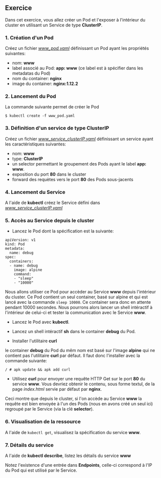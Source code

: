 ## Exercice

Dans cet exercice, vous allez créer un Pod et l'exposer à l'intérieur du cluster en utilisant un Service de type **ClusterIP**.

### 1. Création d'un Pod

Créez un fichier *www_pod.yaml* définissant un Pod ayant les propriétés suivantes:
- nom: **www**
- label associé au Pod: **app: www** (ce label est à spécifier dans les metadatas du Pod)
- nom du container: **nginx**
- image du container: **nginx:1.12.2**

### 2. Lancement du Pod

La commande suivante permet de créer le Pod

```
$ kubectl create -f www_pod.yaml
```

### 3. Définition d'un service de type ClusterIP

Créez un fichier *www_service_clusterIP.yaml* définissant un service ayant les caractéristiques suivantes:
- nom: **www**
- type: **ClusterIP**
- un selector permettant le groupement des Pods ayant le label **app: www**.
- exposition du port **80** dans le cluster
- forward des requètes vers le port **80** des Pods sous-jacents

### 4. Lancement du Service

A l'aide de **kubectl** créez le Service défini dans *www_service_clusterIP.yaml*

### 5. Accès au Service depuis le cluster

- Lancez le Pod dont la spécification est la suivante:

```
apiVersion: v1
kind: Pod
metadata:
  name: debug
spec:
  containers:
  - name: debug
    image: alpine
    command:
    - "sleep"
    - "10000"
```

Nous allons utiliser ce Pod pour accèder au Service **www** depuis l'intérieur du cluster. Ce Pod contient un seul container, basé sur alpine et qui est lancé avec la commande `sleep 10000`. Ce container sera donc en attente pendant 10000 secondes. Nous pourrons alors lancer un shell intéractif à l'intérieur de celui-ci et tester la communication avec le Service **www**.

- Lancez le Pod avec **kubectl**.

- Lancez un shell intéractif **sh** dans le container **debug** du Pod.

- Installer l'utilitaire **curl**

le container **debug** du Pod du mêm nom est basé sur l'image **alpine** qui ne contient pas l'utilitaire **curl** par défaut. Il faut donc l'installer avec la commande suivante:

```
/ # apk update && apk add curl
```

- Utilisez **curl** pour envoyer une requête HTTP Get sur le port **80** du service **www**. 
Vous devriez obtenir le contenu, sous forme textul, de la page *index.html* servie par défaut par **nginx**.

Ceci montre que depuis le cluster, si l'on accède au Service **www** la requête est bien envoyée à l'un des Pods (nous en avons créé un seul ici) regroupé par le Service (via la clé **selector**).

### 6. Visualisation de la ressource

A l'aide de `kubectl get`, visualisez la spécification du service **www**.

### 7. Détails du service

A l'aide de **kubectl describe**, listez les détails du service **www**

Notez l'existence d'une entrée dans **Endpoints**, celle-ci correspond à l'IP du Pod qui est utilisé par le Service.
